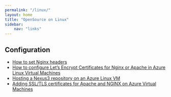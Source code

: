 ```yaml
---
permalink: "/linux/"
layout: home
title: "OpenSource on Linux"
sidebar: 
    nav: "links"
---
```



## Configuration

- [How to set Nginx headers](https://azureossd.github.io/2023/02/24/how-to-modify-nginx-headers/index.html)
- [How to configure Let’s Encrypt Certificates for Nginx or Apache in Azure Linux Virtual Machines](https://azureossd.github.io/2023/01/30/how-to-configure-lets-encrypt-certificates-in-azure-linux-vms/index.html)
- [Hosting a Nexus3 repository on an Azure Linux VM](https://azureossd.github.io/2022/05/30/Hosting-a-Nexus3-repository-on-an-Azure-Linux-VM/index.html)
- [Adding SSL/TLS certificates for Apache and NGINX on Azure Virtual Machines](https://azureossd.github.io/2022/04/16/SSL-TLS-certificates-for-Apache-and-NGINX-on-Azure-VMs/index.html)